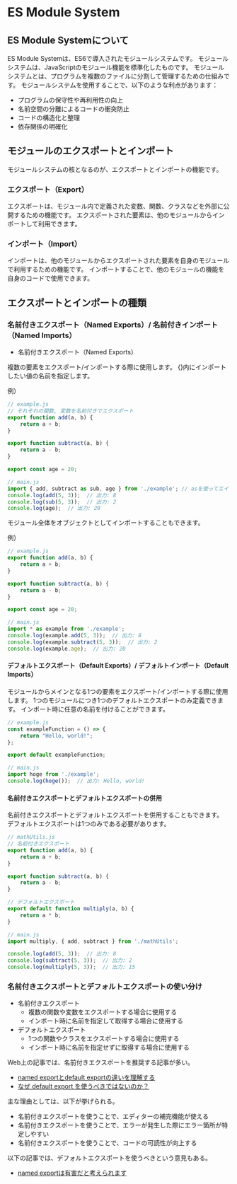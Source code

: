 # ES Module System

## ES Module Systemについて

ES Module Systemは、ES6で導入されたモジュールシステムです。
モジュールシステムは、JavaScriptのモジュール機能を標準化したものです。
モジュールシステムとは、プログラムを複数のファイルに分割して管理するための仕組みです。
モジュールシステムを使用することで、以下のような利点があります：

- プログラムの保守性や再利用性の向上
- 名前空間の分離によるコードの衝突防止
- コードの構造化と整理
- 依存関係の明確化

## モジュールのエクスポートとインポート

モジュールシステムの核となるのが、エクスポートとインポートの機能です。

### エクスポート（Export）

エクスポートは、モジュール内で定義された変数、関数、クラスなどを外部に公開するための機能です。
エクスポートされた要素は、他のモジュールからインポートして利用できます。

### インポート（Import）

インポートは、他のモジュールからエクスポートされた要素を自身のモジュールで利用するための機能です。
インポートすることで、他のモジュールの機能を自身のコードで使用できます。

## エクスポートとインポートの種類

### 名前付きエクスポート（Named Exports）/ 名前付きインポート（Named Imports）

- 名前付きエクスポート（Named Exports）

複数の要素をエクスポート/インポートする際に使用します。
{}内にインポートしたい値の名前を指定します。

例）

```javascript
// example.js
// それぞれの関数, 変数を名前付きでエクスポート
export function add(a, b) {
    return a + b;
}

export function subtract(a, b) {
    return a - b;
}

export const age = 20;

// main.js
import { add, subtract as sub, age } from './example'; // asを使ってエイリアスをつけることもできる
console.log(add(5, 3));  // 出力: 8
console.log(sub(5, 3));  // 出力: 2
console.log(age);  // 出力: 20
```

モジュール全体をオブジェクトとしてインポートすることもできます。

例）

```javascript
// example.js
export function add(a, b) {
    return a + b;
}

export function subtract(a, b) {
    return a - b;
}

export const age = 20;

// main.js
import * as example from './example';
console.log(example.add(5, 3));  // 出力: 8
console.log(example.subtract(5, 3));  // 出力: 2
console.log(example.age);  // 出力: 20
```

#### デフォルトエクスポート（Default Exports）/ デフォルトインポート（Default Imports）

モジュールからメインとなる1つの要素をエクスポート/インポートする際に使用します。
1つのモジュールにつき1つのデフォルトエクスポートのみ定義できます。
インポート時に任意の名前を付けることができます。

```javascript
// example.js
const exampleFunction = () => {
    return "Hello, world!";
};

export default exampleFunction;

// main.js
import hoge from './example';
console.log(hoge());  // 出力: Hello, world!
```

#### 名前付きエクスポートとデフォルトエクスポートの併用

名前付きエクスポートとデフォルトエクスポートを併用することもできます。
デフォルトエクスポートは1つのみである必要があります。

```javascript
// mathUtils.js
// 名前付きエクスポート
export function add(a, b) {
    return a + b;
}

export function subtract(a, b) {
    return a - b;
}

// デフォルトエクスポート
export default function multiply(a, b) {
    return a * b;
}

// main.js
import multiply, { add, subtract } from './mathUtils';

console.log(add(5, 3));  // 出力: 8
console.log(subtract(5, 3));  // 出力: 2
console.log(multiply(5, 3));  // 出力: 15
```

### 名前付きエクスポートとデフォルトエクスポートの使い分け

- 名前付きエクスポート
  - 複数の関数や変数をエクスポートする場合に使用する
  - インポート時に名前を指定して取得する場合に使用する
- デフォルトエクスポート
  - 1つの関数やクラスをエクスポートする場合に使用する
  - インポート時に名前を指定せずに取得する場合に使用する

Web上の記事では、名前付きエクスポートを推奨する記事が多い。

- [named exportとdefault exportの違いを理解する](https://zenn.dev/yuji6523/articles/373a675275abc4)
- [なぜ default export を使うべきではないのか？](https://engineering.linecorp.com/ja/blog/you-dont-need-default-export)

主な理由としては、以下が挙げられる。

- 名前付きエクスポートを使うことで、エディターの補完機能が使える
- 名前付きエクスポートを使うことで、エラーが発生した際にエラー箇所が特定しやすい
- 名前付きエクスポートを使うことで、コードの可読性が向上する

以下の記事では、デフォルトエクスポートを使うべきという意見もある。

- [named exportは有害だと考えられます](https://zenn.dev/yuhr/articles/668dba202726bf)

